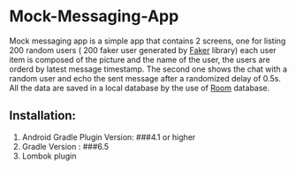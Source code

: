 # Mock-Messaging-App

Mock messaging app is a simple app that contains 2 screens, one for listing 200 random users ( 200 faker user generated by [Faker](https://github.com/DiUS/java-faker) library) 
each user item is composed of the picture and the name of the user, the users are orderd by latest message timestamp. The second one shows the chat with a random user and echo
the sent message after a randomized delay of 0.5s. All the data are saved in a local database by the use of [Room](https://developer.android.com/topic/libraries/architecture/room)
database.

## Installation:
1. Android Gradle Plugin Version: ###4.1 or higher
2. Gradle Version : ###6.5
3. Lombok plugin
